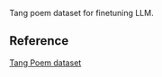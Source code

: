 Tang poem dataset for finetuning LLM.

## Reference
[Tang Poem dataset](https://github.com/chinese-poetry/chinese-poetry/tree/master/%E5%85%A8%E5%94%90%E8%AF%97?fbclid=IwAR2bM14S42T-VtrvMi3wywCqKfYJraBtMl7QVTo0qyPMjX9jj9Vj3JepFBA)